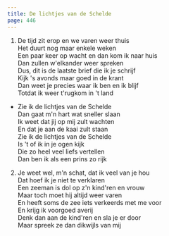 ```yaml
---
title: De lichtjes van de Schelde 
page: 446
---  
```


1.  De tijd zit erop en we varen weer thuis  
Het duurt nog maar enkele weken  
Een paar keer op wacht en dan kom ik naar huis  
Dan zullen w'elkander weer spreken  
Dus, dit is de laatste brief die ik je schrijf  
Kijk 's avonds maar goed in de krant  
Dan weet je precies waar ik ben en ik blijf  
Totdat ik weer t'rugkom in 't land  


- Zie ik de lichtjes van de Schelde  
Dan gaat m'n hart wat sneller slaan  
Ik weet dat jij op mij zult wachten  
En dat je aan de kaai zult staan  
Zie ik de lichtjes van de Schelde  
Is 't of ik in je ogen kijk  
Die zo heel veel liefs vertellen  
Dan ben ik als een prins zo rijk  


2. Je weet wel, m'n schat, dat ik veel van je hou  
Dat hoef ik je niet te verklaren  
Een zeeman is dol op z'n kind'ren en vrouw  
Maar toch moet hij altijd weer varen  
En heeft soms de zee iets verkeerds met me voor  
En krijg ik voorgoed averij  
Denk dan aan de kind'ren en sla je er door  
Maar spreek ze dan dikwijls van mij  